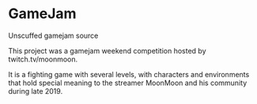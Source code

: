 # GameJam
Unscuffed gamejam source

This project was a gamejam weekend competition hosted by twitch.tv/moonmoon.

It is a fighting game with several levels, with characters and environments that hold special meaning to the streamer MoonMoon and his community during late 2019.

